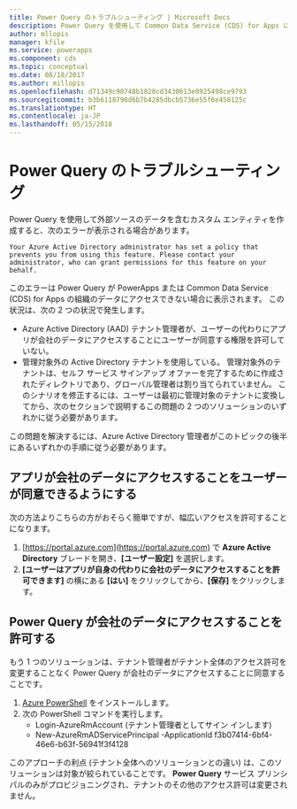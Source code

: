 ```yaml
---
title: Power Query のトラブルシューティング | Microsoft Docs
description: Power Query を使用して Common Data Service (CDS) for Apps にカスタム エンティティを作成する際の問題を解決します。
author: mllopis
manager: kfile
ms.service: powerapps
ms.component: cds
ms.topic: conceptual
ms.date: 08/18/2017
ms.author: millopis
ms.openlocfilehash: d71349c90748b1820cd3430613e0925498ce9793
ms.sourcegitcommit: b3b6118790d6b7b4285dbcb5736e55f6e450125c
ms.translationtype: HT
ms.contentlocale: ja-JP
ms.lasthandoff: 05/15/2018
---
```

# <a name="troubleshooting-power-query"></a>Power Query のトラブルシューティング
Power Query を使用して外部ソースのデータを含むカスタム エンティティを作成すると、次のエラーが表示される場合があります。

`Your Azure Active Directory administrator has set a policy that prevents you from using this feature. Please contact your administrator, who can grant permissions for this feature on your behalf.`

このエラーは Power Query が PowerApps または Common Data Service (CDS) for Apps の組織のデータにアクセスできない場合に表示されます。 この状況は、次の 2 つの状況で発生します。

* Azure Active Directory (AAD) テナント管理者が、ユーザーの代わりにアプリが会社のデータにアクセスすることにユーザーが同意する権限を許可していない。
* 管理対象外の Active Directory テナントを使用している。 管理対象外のテナントは、セルフ サービス サインアップ オファーを完了するために作成されたディレクトリであり、グローバル管理者は割り当てられていません。 このシナリオを修正するには、ユーザーは最初に管理対象のテナントに変換してから、次のセクションで説明するこの問題の 2 つのソリューションのいずれかに従う必要があります。

この問題を解決するには、Azure Active Directory 管理者がこのトピックの後半にあるいずれかの手順に従う必要があります。

## <a name="allow-users-to-consent-to-apps-that-access-company-data"></a>アプリが会社のデータにアクセスすることをユーザーが同意できるようにする
次の方法よりこちらの方がおそらく簡単ですが、幅広いアクセスを許可することになります。

1. [https://portal.azure.com](https://portal.azure.com) で **Azure Active Directory** ブレードを開き、**[ユーザー設定]** を選択します。
2. **[ユーザーはアプリが自身の代わりに会社のデータにアクセスすることを許可できます]** の横にある **[はい]** をクリックしてから、**[保存]** をクリックします。

## <a name="allow-power-query-to-access-company-data"></a>Power Query が会社のデータにアクセスすることを許可する
もう 1 つのソリューションは、テナント管理者がテナント全体のアクセス許可を変更することなく Power Query が会社のデータにアクセスすることに同意することです。

1. [Azure PowerShell](https://docs.microsoft.com/powershell/azure/install-azurerm-ps) をインストールします。
2. 次の PowerShell コマンドを実行します。
   * Login-AzureRmAccount (テナント管理者としてサイン インします)
   * New-AzureRmADServicePrincipal -ApplicationId f3b07414-6bf4-46e6-b63f-56941f3f4128

このアプローチの利点 (テナント全体へのソリューションとの違い) は、このソリューションは対象が絞られていることです。 **Power Query** サービス プリンシパルのみがプロビジョニングされ、テナントのその他のアクセス許可は変更されません。

